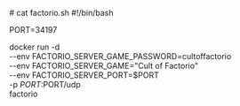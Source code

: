 \# cat factorio.sh
\#!/bin/bash

PORT=34197

docker run -d \
  --env FACTORIO_SERVER_GAME_PASSWORD=cultoffactorio \
  --env FACTORIO_SERVER_GAME="Cult of Factorio" \
  --env FACTORIO_SERVER_PORT=$PORT \
  -p $PORT:$PORT/udp \
  factorio
